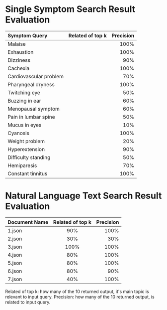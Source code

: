 # Single Symptom Search Result Evaluation

| Symptom Query | Related of top k | Precision |
| :---        |    :----:   |          ---: |
| Malaise | |100% |
| Exhaustion | |100% |
| Dizziness | |90% |
| Cachexia | |100% |
| Cardiovascular problem | |70%|
| Pharyngeal dryness | |100% |
| Twitching eye | |50% |
| Buzzing in ear | |60% |
| Menopausal symptom | |60% |
| Pain in lumbar spine | |50% |
| Mucus in eyes | |10% |
| Cyanosis | |100% |
| Weight problem | |20% |
| Hyperextension | |90% |
| Difficulty standing | |50% |
| Hemiparesis | |70% |
| Constant tinnitus | |100% |

# Natural Language Text Search Result Evaluation

| Document Name | Related of top k | Precision |
| :---        |    :----:   |          ---: |
| 1.json |90% |100% |
| 2.json |30% |30% |
| 3.json |100% |100% | (but only return 1 mayo clinic post)
| 4.json |80% |100% |
| 5.json |80% |100% |
| 6.json |80% |90% |
| 7.json |40% |100% |

Related of top k: how many of the 10 returned output, it's main topic is relevant to input query.
Precision: how many of the 10 returned output, is related to input query.
